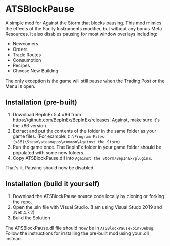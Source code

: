 # ATSBlockPause
A simple mod for Against the Storm that blocks pausing. 
This mod mimics the effects of the Faulty Instruments modifier, but without any bonus Meta Resources.
It also disables pausing for most window overlays including:

- Newcomers
- Orders
- Trade Routes
- Consumption
- Recipes
- Choose New Building

The only exception is the game will still pause when the Trading Post or the Menu is open.

## Installation (pre-built)
1. Download BepInEx 5.4 x86 from https://github.com/BepInEx/BepInEx/releases. Against, make sure it's the x86 version. 
2. Extract and put the contents of the folder in the same folder as your game files. (For example: `C:\Program Files (x86)\Steam\steamapps\common\Against the Storm`)
3. Run the game once. The BepInEx folder in your game folder should be populated with some new folders.
4. Copy ATSBlockPause.dll into `Against the Storm/BepInEx/plugins`.

That's it. Pausing should now be disabled.

## Installation (build it yourself)
1. Download the ATSBlockPause source code locally by cloning or forking the repo. 
2. Open the .sln file with Visual Studio. (I am using Visual Studo 2019 and .Net 4.7.2)
3. Build the Solution

The ATSBlockPause.dll file should now be in `ATSBlockPause\bin\Debug`. 
Follow the instructions for installing the pre-built mod using your .dll instead.


